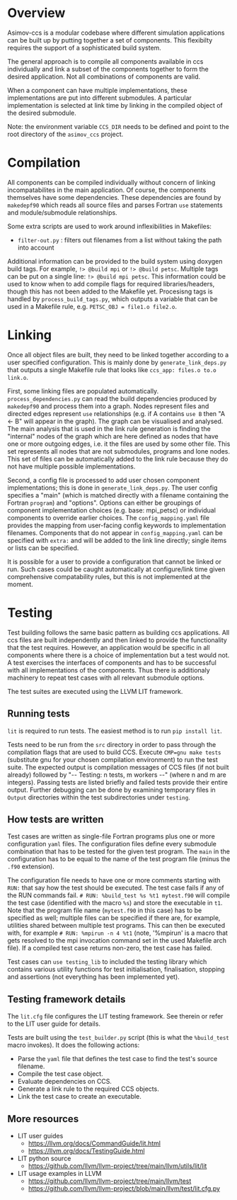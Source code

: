 # Overview

Asimov-ccs is a modular codebase where different simulation applications can be built up by putting together a set of components. This flexibilty requires the support of a sophisticated build system. 

The general approach is to compile all components available in ccs individually and link a subset of the components together to form the desired application. Not all combinations of components are valid. 

When a component can have multiple implementations, these implementations are put into different submodules. A particular implementation is selected at link time by linking in the compiled object of the desired submodule.

Note: the environment variable `CCS_DIR` needs to be defined and point to the root directory of the `asimov_ccs` project.

# Compilation 

All components can be compiled individually without concern of linking incompatabilites in the main application. Of course, the components themselves have some dependencies. These dependencies are found by `makedepf90` which reads all source files and parses Fortran `use` statements and module/submodule relationships. 

Some extra scripts are used to work around inflexibilities in Makefiles: 

- `filter-out.py` : filters out filenames from a list without taking the path into account

Additional information can be provided to the build system using doxygen build tags. For example, `!> @build mpi` or `!> @build petsc`. Multiple tags can be put on a single line: `!> @build mpi petsc`. This information could be used to know when to add compile flags for required libraries/headers, though this has not been added to the Makefile yet. 
Procesisng tags is handled by `process_build_tags.py`, which outputs a variable that can be used in a Makefile rule, e.g. `PETSC_OBJ = file1.o file2.o`.


# Linking

Once all object files are built, they need to be linked together according to a user specified configuration. This is mainly done by `generate_link_deps.py` that outputs a single Makefile rule that looks like `ccs_app: files.o to.o link.o`. 

First, some linking files are populated automatically. `process_dependencies.py` can read the build dependencies produced by `makedepf90` and process them into a graph. Nodes represent files and directed edges represent `use` relationships (e.g. if A contains `use B` then "A <- B" will appear in the graph). The graph can be visualised and analysed. The main analysis that is used in the link rule generation is finding the "internal" nodes of the graph which are here defined as nodes that have one or more outgoing edges, i.e. it the files are used by some other file. This set represents all nodes that are not submodules, programs and lone nodes. This set of files can be automatically added to the link rule because they do not have multiple possible implementations. 

Second, a config file is processed to add user chosen component implementations; this is done in `generate_link_deps.py`. The user config specifies a "main" (which is matched directly with a filename containing the Fortran `program`) and "options". Options can either be groupings of component implementation choices (e.g. base: mpi_petsc) or individual components to override earlier choices. The `config_mapping.yaml` file provides the mapping from user-facing config keywords to implementation filenames. Components that do not appear in `config_mapping.yaml` can be specified with `extra:` and will be added to the link line directly; single items or lists can be specified.

It is possible for a user to provide a configuration that cannot be linked or run. Such cases could be caught automatically at configure/link time given comprehensive compatability rules, but this is not implemented at the moment.


# Testing

Test building follows the same basic pattern as building ccs applications. All ccs files are built independently and then linked to provide the functionality that the test requires. However, an application would be specific in all components where there is a choice of implementation but a test would not. A test exercises the interfaces of components and has to be successful with all implementations of the components. Thus there is additionaly machinery to repeat test cases with all relevant submodule options.

The test suites are executed using the LLVM LIT framework.

## Running tests
`lit` is required to run tests. The easiest method is to run `pip install lit`.

Tests need to be run from the `src` directory in order to pass through the compilation flags that are used to build CCS. Execute `CMP=gnu make tests` (substitute gnu for your chosen compilation environment) to run the test suite. 
The expected output is compilation messages of CCS files (if not built already) followed by "-- Testing: n tests, m workers --" (where n and m are integers). Passing tests are listed briefly and failed tests provide their entire output. Further debugging can be done by examining temporary files in `Output` directories within the test subdirectories under `testing`.

## How tests are written
Test cases are written as single-file Fortran programs plus one or more configuration `yaml` files. 
The configuration files define every submodule combination that has to be tested for the given test program. 
The `main` in the configuration has to be equal to the name of the test program file (minus the `.f90` extension).

The configuration file needs to have one or more comments starting with `RUN:` that say how the test should be executed. 
The test case fails if any of the RUN commands fail.
`# RUN: %build_test %s %t1 mytest.f90` will compile the test case (identified with the macro `%s`) and store the executable in `t1`.
Note that the program file name (`mytest.f90` in this case) has to be specified as well; multiple files can be specified if there are, for example, utilities shared between multiple test programs.
This can then be executed with, for example `# RUN: %mpirun -n 4 %t1` (note, '%mpirun' is a macro that gets resolved to the mpi invocation command set in the used Makefile arch file).
If a compiled test case returns non-zero, the test case has failed.

Test cases can `use testing_lib` to included the testing library which contains various utility functions for test initialisation, finalisation, stopping and assertions (not everything has been implemented yet). 

## Testing framework details
The `lit.cfg` file configures the LIT testing framework. See therein or refer to the LIT user guide for details.

Tests are built using the `test_builder.py` script (this is what the `%build_test` macro invokes). 
It does the following actions:
- Parse the `yaml` file that defines the test case to find the test's source filename.
- Compile the test case object.
- Evaluate dependencies on CCS.
- Generate a link rule to the required CCS objects.
- Link the test case to create an executable.

## More resources
- LIT user guides
  - https://llvm.org/docs/CommandGuide/lit.html
  - https://llvm.org/docs/TestingGuide.html
- LIT python source
  - https://github.com/llvm/llvm-project/tree/main/llvm/utils/lit/lit
- LIT usage examples in LLVM
  - https://github.com/llvm/llvm-project/tree/main/llvm/test
  - https://github.com/llvm/llvm-project/blob/main/llvm/test/lit.cfg.py
